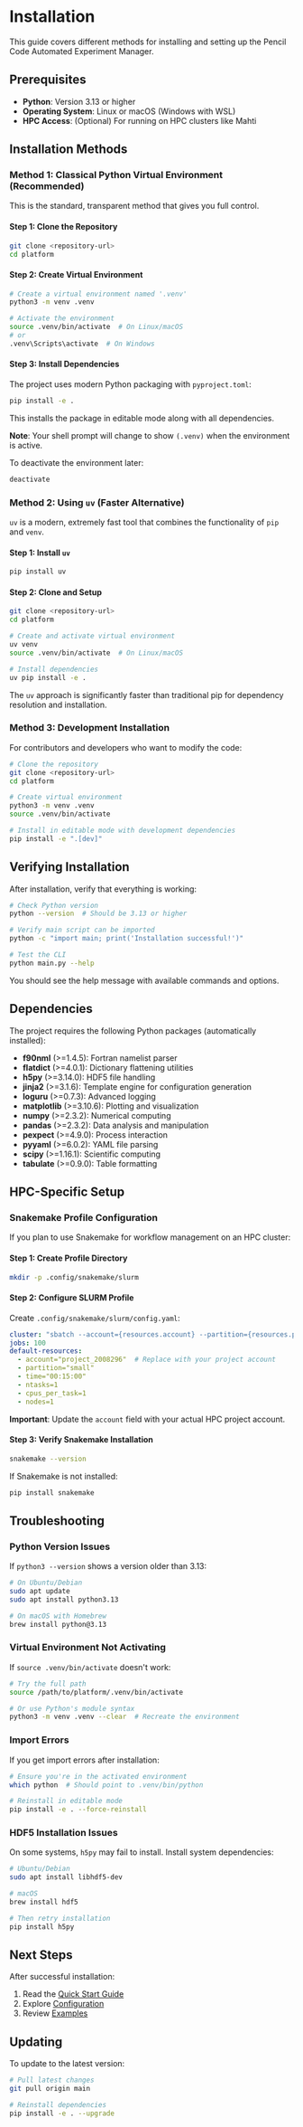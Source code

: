 # Installation

This guide covers different methods for installing and setting up the Pencil Code Automated Experiment Manager.

## Prerequisites

- **Python**: Version 3.13 or higher
- **Operating System**: Linux or macOS (Windows with WSL)
- **HPC Access**: (Optional) For running on HPC clusters like Mahti

## Installation Methods

### Method 1: Classical Python Virtual Environment (Recommended)

This is the standard, transparent method that gives you full control.

#### Step 1: Clone the Repository

```bash
git clone <repository-url>
cd platform
```

#### Step 2: Create Virtual Environment

```bash
# Create a virtual environment named '.venv'
python3 -m venv .venv

# Activate the environment
source .venv/bin/activate  # On Linux/macOS
# or
.venv\Scripts\activate  # On Windows
```

#### Step 3: Install Dependencies

The project uses modern Python packaging with `pyproject.toml`:

```bash
pip install -e .
```

This installs the package in editable mode along with all dependencies.

**Note**: Your shell prompt will change to show `(.venv)` when the environment is active.

To deactivate the environment later:
```bash
deactivate
```

### Method 2: Using `uv` (Faster Alternative)

`uv` is a modern, extremely fast tool that combines the functionality of `pip` and `venv`.

#### Step 1: Install `uv`

```bash
pip install uv
```

#### Step 2: Clone and Setup

```bash
git clone <repository-url>
cd platform

# Create and activate virtual environment
uv venv
source .venv/bin/activate  # On Linux/macOS

# Install dependencies
uv pip install -e .
```

The `uv` approach is significantly faster than traditional pip for dependency resolution and installation.

### Method 3: Development Installation

For contributors and developers who want to modify the code:

```bash
# Clone the repository
git clone <repository-url>
cd platform

# Create virtual environment
python3 -m venv .venv
source .venv/bin/activate

# Install in editable mode with development dependencies
pip install -e ".[dev]"
```

## Verifying Installation

After installation, verify that everything is working:

```bash
# Check Python version
python --version  # Should be 3.13 or higher

# Verify main script can be imported
python -c "import main; print('Installation successful!')"

# Test the CLI
python main.py --help
```

You should see the help message with available commands and options.

## Dependencies

The project requires the following Python packages (automatically installed):

- **f90nml** (>=1.4.5): Fortran namelist parser
- **flatdict** (>=4.0.1): Dictionary flattening utilities
- **h5py** (>=3.14.0): HDF5 file handling
- **jinja2** (>=3.1.6): Template engine for configuration generation
- **loguru** (>=0.7.3): Advanced logging
- **matplotlib** (>=3.10.6): Plotting and visualization
- **numpy** (>=2.3.2): Numerical computing
- **pandas** (>=2.3.2): Data analysis and manipulation
- **pexpect** (>=4.9.0): Process interaction
- **pyyaml** (>=6.0.2): YAML file parsing
- **scipy** (>=1.16.1): Scientific computing
- **tabulate** (>=0.9.0): Table formatting

## HPC-Specific Setup

### Snakemake Profile Configuration

If you plan to use Snakemake for workflow management on an HPC cluster:

#### Step 1: Create Profile Directory

```bash
mkdir -p .config/snakemake/slurm
```

#### Step 2: Configure SLURM Profile

Create `.config/snakemake/slurm/config.yaml`:

```yaml
cluster: "sbatch --account={resources.account} --partition={resources.partition} --time={resources.time} --nodes={resources.nodes} --ntasks={resources.ntasks} --cpus-per-task={resources.cpus_per_task}"
jobs: 100
default-resources:
  - account="project_2008296"  # Replace with your project account
  - partition="small"
  - time="00:15:00"
  - ntasks=1
  - cpus_per_task=1
  - nodes=1
```

**Important**: Update the `account` field with your actual HPC project account.

#### Step 3: Verify Snakemake Installation

```bash
snakemake --version
```

If Snakemake is not installed:
```bash
pip install snakemake
```

## Troubleshooting

### Python Version Issues

If `python3 --version` shows a version older than 3.13:

```bash
# On Ubuntu/Debian
sudo apt update
sudo apt install python3.13

# On macOS with Homebrew
brew install python@3.13
```

### Virtual Environment Not Activating

If `source .venv/bin/activate` doesn't work:

```bash
# Try the full path
source /path/to/platform/.venv/bin/activate

# Or use Python's module syntax
python3 -m venv .venv --clear  # Recreate the environment
```

### Import Errors

If you get import errors after installation:

```bash
# Ensure you're in the activated environment
which python  # Should point to .venv/bin/python

# Reinstall in editable mode
pip install -e . --force-reinstall
```

### HDF5 Installation Issues

On some systems, `h5py` may fail to install. Install system dependencies:

```bash
# Ubuntu/Debian
sudo apt install libhdf5-dev

# macOS
brew install hdf5

# Then retry installation
pip install h5py
```

## Next Steps

After successful installation:

1. Read the [Quick Start Guide](quickstart.md)
2. Explore [Configuration](user-guide/configuration.md)
3. Review [Examples](user-guide/examples.md)

## Updating

To update to the latest version:

```bash
# Pull latest changes
git pull origin main

# Reinstall dependencies
pip install -e . --upgrade
